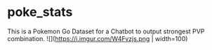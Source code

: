 # poke_stats
 
This is a Pokemon Go Dataset for a Chatbot to output strongest PVP combination.
![](https://i.imgur.com/W4Fvzjs.png | width=100)
